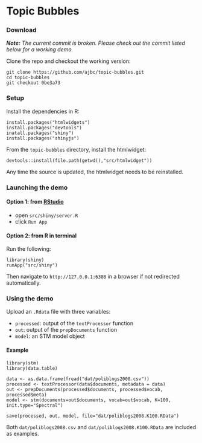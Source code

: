 # Topic Bubbles

### Download

_**Note:** The current commit is broken.  Please check out the commit listed below for a working demo._

Clone the repo and checkout the working version:
```
git clone https://github.com/ajbc/topic-bubbles.git
cd topic-bubbles
git checkout 0be3a73
```

### Setup

Install the dependencies in R:
```
install.packages("htmlwidgets")
install.packages("devtools")
inatall.packages("shiny")
install.packages("shinyjs")
```

From the `topic-bubbles` directory, install the htmlwidget:
```
devtools::install(file.path(getwd(),"src/htmlwidget"))
```
Any time the source is updated, the htmlwidget needs to be reinstalled.

### Launching the demo

#### Option 1: from [RStudio](https://www.rstudio.com)
- open `src/shiny/server.R`
- click `Run App`

#### Option 2: from R in terminal
Run the following:
```
library(shiny)
runApp("src/shiny")
```
Then navigate to `http://127.0.0.1:6308` in a browser if not redirected automatically.

### Using the demo
Upload an `.Rdata` file with three variables:
- `processed`: output of the `textProcessor` function
- `out`: output of the `prepDocuments` function
- `model`: an STM model object

#### Example
```
library(stm)
library(data.table)

data <- as.data.frame(fread("dat/poliblogs2008.csv"))
processed <- textProcessor(data$documents, metadata = data)
out <- prepDocuments(processed$documents, processed$vocab, processed$meta)
model <- stm(documents=out$documents, vocab=out$vocab, K=100, init.type="Spectral")

save(processed, out, model, file="dat/poliblogs2008.K100.RData")
```
Both `dat/poliblogs2008.csv` and `dat/poliblogs2008.K100.RData` are included as examples.
